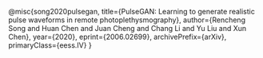 @misc{song2020pulsegan,
      title={PulseGAN: Learning to generate realistic pulse waveforms in remote photoplethysmography}, 
      author={Rencheng Song and Huan Chen and Juan Cheng and Chang Li and Yu Liu and Xun Chen},
      year={2020},
      eprint={2006.02699},
      archivePrefix={arXiv},
      primaryClass={eess.IV}
}
